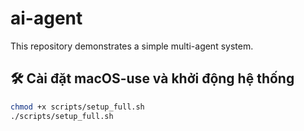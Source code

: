 # ai-agent

This repository demonstrates a simple multi-agent system.

## 🛠 Cài đặt macOS-use và khởi động hệ thống

```bash
chmod +x scripts/setup_full.sh
./scripts/setup_full.sh
```
